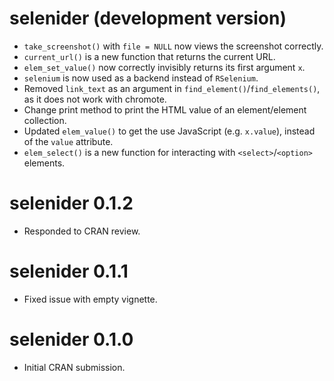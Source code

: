 # selenider (development version)

* `take_screenshot()` with `file = NULL` now views the screenshot correctly.
* `current_url()` is a new function that returns the current URL.
* `elem_set_value()` now correctly invisibly returns its first argument `x`.
* `selenium` is now used as a backend instead of `RSelenium`.
* Removed `link_text` as an argument in `find_element()`/`find_elements()`,
  as it does not work with chromote.
* Change print method to print the HTML value of an element/element collection.
* Updated `elem_value()` to get the use JavaScript (e.g. `x.value`), 
  instead of the `value` attribute.
* `elem_select()` is a new function for interacting with `<select>`/`<option>`
  elements.

# selenider 0.1.2

* Responded to CRAN review.

# selenider 0.1.1

* Fixed issue with empty vignette.

# selenider 0.1.0

* Initial CRAN submission.
